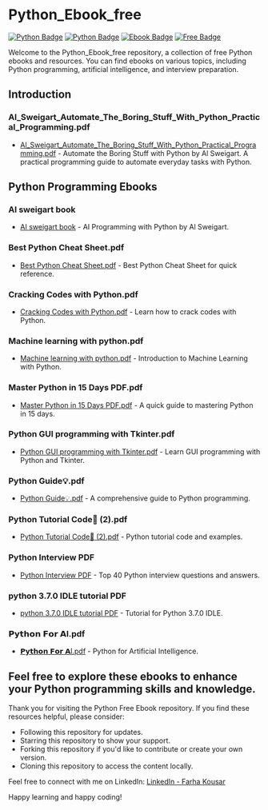 # Python_Ebook_free

[![Python Badge](https://img.shields.io/badge/Python-blue.svg?logo=python&logoColor=white)](https://www.python.org/)
[![Python Badge](https://img.shields.io/badge/Python-3.7-blue.svg)](https://www.python.org/)
[![Ebook Badge](https://img.shields.io/badge/Ebook-PDF-green.svg)](https://en.wikipedia.org/wiki/Ebook)
[![Free Badge](https://img.shields.io/badge/Free-Yes-brightgreen.svg)](https://en.wikipedia.org/wiki/Free_software)


Welcome to the Python_Ebook_free repository, a collection of free Python ebooks and resources. You can find ebooks on various topics, including Python programming, artificial intelligence, and interview preparation.

## Introduction

### Al_Sweigart_Automate_The_Boring_Stuff_With_Python_Practical_Programming.pdf
- [Al_Sweigart_Automate_The_Boring_Stuff_With_Python_Practical_Programming.pdf](Al_Sweigart_Automate_The_Boring_Stuff_With_Python_Practical_Programming.pdf) - Automate the Boring Stuff with Python by Al Sweigart. A practical programming guide to automate everyday tasks with Python.

## Python Programming Ebooks

### AI sweigart book
- [AI sweigart book](AI%20sweigart%20book.pdf) - AI Programming with Python by Al Sweigart.

### Best Python Cheat Sheet.pdf
- [Best Python Cheat Sheet.pdf](Best%20Python%20Cheat%20Sheet.pdf) - Best Python Cheat Sheet for quick reference.

### Cracking Codes with Python.pdf
- [Cracking Codes with Python.pdf](Cracking%20Codes%20with%20Python.pdf) - Learn how to crack codes with Python.

### Machine learning with python.pdf
- [Machine learning with python.pdf](Machine%20learning%20with%20python.pdf) - Introduction to Machine Learning with Python.

### Master Python in 15 Days PDF.pdf
- [Master Python in 15 Days PDF.pdf](Master%20Python%20in%2015%20Days%20PDF.pdf) - A quick guide to mastering Python in 15 days.

### Python GUI programming with Tkinter.pdf
- [Python GUI programming with Tkinter.pdf](Python%20GUI%20programming%20with%20Tkinter.pdf) - Learn GUI programming with Python and Tkinter.

### Python Guide💡.pdf
- [Python Guide💡.pdf](Python%20Guide💡.pdf) - A comprehensive guide to Python programming.

### Python Tutorial Code🚀 (2).pdf
- [Python Tutorial Code🚀 (2).pdf](Python%20Tutorial%20Code🚀%20(2).pdf) - Python tutorial code and examples.

### Python Interview PDF
- [Python Interview PDF](Top%2040%20Python%20Interview%20Questions%20%26%20Answers%20(1)%20(1).pdf) - Top 40 Python interview questions and answers.

### python 3.7.0 IDLE tutorial PDF
- [python 3.7.0 IDLE tutorial PDF](Tutorial_EDIT%20(2).pdf) - Tutorial for Python 3.7.0 IDLE.

### 𝗣𝘆𝘁𝗵𝗼𝗻 𝗙𝗼𝗿 𝗔I.pdf
- [𝗣𝘆𝘁𝗵𝗼𝗻 𝗙𝗼𝗿 𝗔I.pdf](𝗣𝘆𝘁𝗵𝗼𝗻%20𝗙𝗼𝗿%20𝗔I.pdf) - Python for Artificial Intelligence.

Feel free to explore these ebooks to enhance your Python programming skills and knowledge.
---

Thank you for visiting the Python Free Ebook repository. If you find these resources helpful, please consider:

- Following this repository for updates.
- Starring this repository to show your support.
- Forking this repository if you'd like to contribute or create your own version.
- Cloning this repository to access the content locally.

Feel free to connect with me on LinkedIn: [LinkedIn - Farha Kousar](https://www.linkedin.com/in/farhakousar16)

Happy learning and happy coding!
